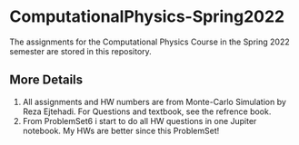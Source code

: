 # ComputationalPhysics-Spring2022
The assignments for the Computational Physics Course in the Spring 2022 semester are stored in this repository.

## More Details
1. All assignments and HW numbers are from Monte-Carlo Simulation by Reza Ejtehadi. For Questions and textbook, see the refrence book.
2. From ProblemSet6 i start to do all HW questions in one Jupiter notebook. My HWs are better since this ProblemSet!
